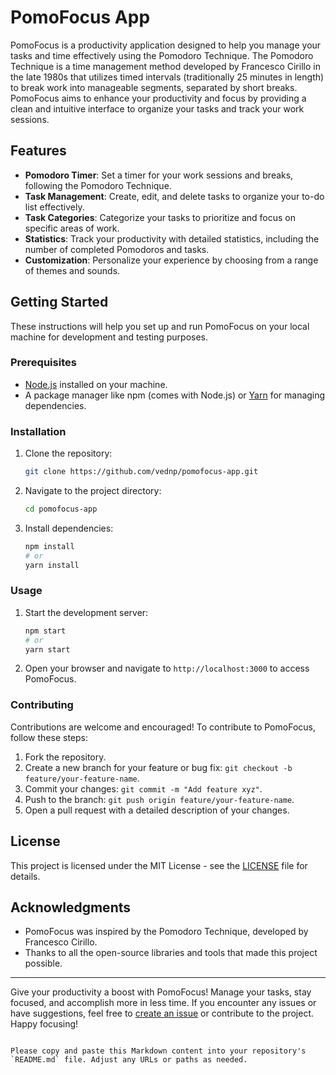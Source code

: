 # PomoFocus App


PomoFocus is a productivity application designed to help you manage your tasks and time effectively using the Pomodoro Technique. The Pomodoro Technique is a time management method developed by Francesco Cirillo in the late 1980s that utilizes timed intervals (traditionally 25 minutes in length) to break work into manageable segments, separated by short breaks. PomoFocus aims to enhance your productivity and focus by providing a clean and intuitive interface to organize your tasks and track your work sessions.

## Features

- **Pomodoro Timer**: Set a timer for your work sessions and breaks, following the Pomodoro Technique.
- **Task Management**: Create, edit, and delete tasks to organize your to-do list effectively.
- **Task Categories**: Categorize your tasks to prioritize and focus on specific areas of work.
- **Statistics**: Track your productivity with detailed statistics, including the number of completed Pomodoros and tasks.
- **Customization**: Personalize your experience by choosing from a range of themes and sounds.

## Getting Started

These instructions will help you set up and run PomoFocus on your local machine for development and testing purposes.

### Prerequisites

- [Node.js](https://nodejs.org/) installed on your machine.
- A package manager like npm (comes with Node.js) or [Yarn](https://yarnpkg.com/) for managing dependencies.

### Installation

1. Clone the repository:

   ```bash
   git clone https://github.com/vednp/pomofocus-app.git
   ```

2. Navigate to the project directory:

   ```bash
   cd pomofocus-app
   ```

3. Install dependencies:

   ```bash
   npm install
   # or
   yarn install
   ```

### Usage

1. Start the development server:

   ```bash
   npm start
   # or
   yarn start
   ```

2. Open your browser and navigate to `http://localhost:3000` to access PomoFocus.

### Contributing

Contributions are welcome and encouraged! To contribute to PomoFocus, follow these steps:

1. Fork the repository.
2. Create a new branch for your feature or bug fix: `git checkout -b feature/your-feature-name`.
3. Commit your changes: `git commit -m "Add feature xyz"`.
4. Push to the branch: `git push origin feature/your-feature-name`.
5. Open a pull request with a detailed description of your changes.

## License

This project is licensed under the MIT License - see the [LICENSE](https://github.com/vednp/pomofocus-app/blob/main/LICENSE) file for details.

## Acknowledgments

- PomoFocus was inspired by the Pomodoro Technique, developed by Francesco Cirillo.
- Thanks to all the open-source libraries and tools that made this project possible.

---

Give your productivity a boost with PomoFocus! Manage your tasks, stay focused, and accomplish more in less time. If you encounter any issues or have suggestions, feel free to [create an issue](https://github.com/vednp/pomofocus-app/issues) or contribute to the project. Happy focusing!
```

Please copy and paste this Markdown content into your repository's `README.md` file. Adjust any URLs or paths as needed.
